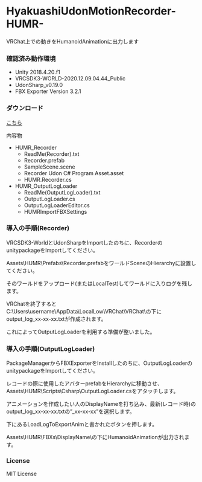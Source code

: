 # HyakuashiUdonMotionRecorder-HUMR-
VRChat上での動きをHumanoidAnimationに出力します

 

### 確認済み動作環境

* Unity 2018.4.20.f1
* VRCSDK3-WORLD-2020.12.09.04.44_Public
* UdonSharp_v0.19.0
* FBX Exporter Version 3.2.1

 

### ダウンロード
[こちら](https://github.com/mukaderabbit/mukaderabbit-HyakuashiUdonMotionRecorder-HUMR-/releases)

内容物

- HUMR_Recorder
  - ReadMe(Recorder).txt
  - Recorder.prefab
  - SampleScene.scene
  - Recorder Udon C# Program Asset.asset
  - HUMR.Recorder.cs
- HUMR_OutputLogLoader
  - ReadMe(OutputLogLoader).txt
  - OutputLogLoader.cs
  - OutputLogLoaderEditor.cs
  - HUMRImportFBXSettings
  
   
  
### 導入の手順(Recorder)

VRCSDK3-WorldとUdonSharpをImportしたのちに、RecorderのunitypackageをImportしてください。

Assets\HUMR\Prefabs\Recorder.prefabをワールドSceneのHierarchyに設置してください。

そのワールドをアップロード(またはLocalTest)してワールドに入りログを残します。

VRChatを終了するとC:\Users\username\AppData\LocalLow\VRChat\VRChat\の下にoutput_log_xx-xx-xx.txtが作成されます。

これによってOutputLogLoaderを利用する準備が整いました。

 

### 導入の手順(OutputLogLoader)

PackageManagerからFBXExporterをInstallしたのちに、OutputLogLoaderのunitypackageをImportしてください。

レコードの際に使用したアバターprefabをHierarchyに移動させ、Assets\HUMR\Scripts\Csharp\OutputLogLoader.csをアタッチします。

アニメーションを作成したい人のDisplayNameを打ち込み、最新(レコード時)のoutput_log_xx-xx-xx.txtの”_xx-xx-xx”を選択します。

下にあるLoadLogToExportAnimと書かれたボタンを押します。

Assets\HUMR\FBXs\DisplayName\の下にHumanoidAnimationが出力されます。

 

### License

MIT License





